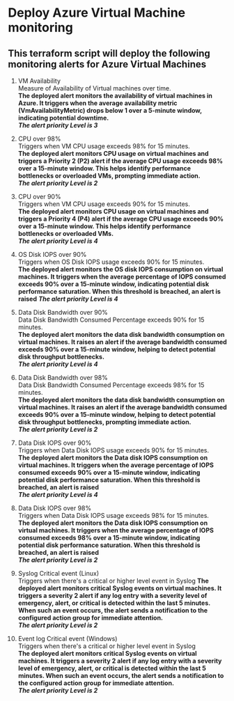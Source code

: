 # Deploy Azure Virtual Machine monitoring  
## This terraform script will deploy the following monitoring alerts for Azure Virtual Machines  

1. VM Availability  
Measure of Availability of Virtual machines over time.  
**The deployed alert monitors the availability of virtual machines in Azure. It triggers when the average availability metric (VmAvailabilityMetric) drops below 1 over a 5-minute window, indicating potential downtime.**  
***The alert priority Level is 3***  

2. CPU over 98%  
Triggers when VM CPU usage exceeds 98% for 15 minutes.  
**The deployed alert monitors CPU usage on virtual machines and triggers a Priority 2 (P2) alert if the average CPU usage exceeds 98% over a 15-minute window. This helps identify performance bottlenecks or overloaded VMs, prompting immediate action.**  
***The alert priority Level is 2***  

3. CPU over 90%  
Triggers when VM CPU usage exceeds 90% for 15 minutes.  
**The deployed alert monitors CPU usage on virtual machines and triggers a Priority 4 (P4) alert if the average CPU usage exceeds 90% over a 15-minute window. This helps identify performance bottlenecks or overloaded VMs.**  
***The alert priority Level is 4***  

4. OS Disk IOPS over 90%  
Triggers when OS Disk IOPS usage exceeds 90% for 15 minutes.  
**The deployed alert monitors the OS disk IOPS consumption on virtual machines. It triggers when the average percentage of IOPS consumed exceeds 90% over a 15-minute window, indicating potential disk performance saturation. When this threshold is breached, an alert is raised**
***The alert priority Level is 4***

5. Data Disk Bandwidth over 90%  
Data Disk Bandwidth Consumed Percentage exceeds 90% for 15 minutes.  
**The deployed alert monitors the data disk bandwidth consumption on virtual machines. It raises an alert if the average bandwidth consumed exceeds 90% over a 15-minute window, helping to detect potential disk throughput bottlenecks.**  
***The alert priority Level is 4***

6. Data Disk Bandwidth over 98%  
Data Disk Bandwidth Consumed Percentage exceeds 98% for 15 minutes.  
**The deployed alert monitors the data disk bandwidth consumption on virtual machines. It raises an alert if the average bandwidth consumed exceeds 90% over a 15-minute window, helping to detect potential disk throughput bottlenecks, prompting immediate action.**  
***The alert priority Level is 2***

7. Data Disk IOPS over 90%  
Triggers when Data Disk IOPS usage exceeds 90% for 15 minutes.  
**The deployed alert monitors the Data disk IOPS consumption on virtual machines. It triggers when the average percentage of IOPS consumed exceeds 90% over a 15-minute window, indicating potential disk performance saturation. When this threshold is breached, an alert is raised**  
***The alert priority Level is 4***

8. Data Disk IOPS over 98%  
Triggers when Data Disk IOPS usage exceeds 98% for 15 minutes.  
**The deployed alert monitors the Data disk IOPS consumption on virtual machines. It triggers when the average percentage of IOPS consumed exceeds 98% over a 15-minute window, indicating potential disk performance saturation. When this threshold is breached, an alert is raised**  
***The alert priority Level is 2***  

9. Syslog Critical event (Linux)  
Triggers when there's a critical or higher level event in Syslog
**The deployed alert monitors critical Syslog events on virtual machines. It triggers a severity 2 alert if any log entry with a severity level of emergency, alert, or critical is detected within the last 5 minutes. When such an event occurs, the alert sends a notification to the configured action group for immediate attention.**  
***The alert priority Level is 2***  

9. Event log Critical event (Windows)  
Triggers when there's a critical or higher level event in Syslog  
**The deployed alert monitors critical Syslog events on virtual machines. It triggers a severity 2 alert if any log entry with a severity level of emergency, alert, or critical is detected within the last 5 minutes. When such an event occurs, the alert sends a notification to the configured action group for immediate attention.**  
***The alert priority Level is 2***  
